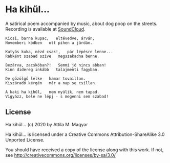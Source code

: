 Ha kihűl...
===========

A satirical poem accompanied by music, about dog poop on the streets. Recording
is available at [SoundCloud][sc].

  [sc]: https://soundcloud.com/athoshun/ha-kihul

    Kicsi, barna kupac,   eltévedve, árván,
    Novemberi ködben   ott pihen a járdán.

    Kutyás kuka, nézd csak!,   pár lépésre lenne...
    Rabként szabad szíve   megszakadna benne.

    Bezárva, zacskóban?!   Semmi jó nincs abban!
    Kinn didereg inkább   talajmenti fagyban.

    De gőzölgő lelke   hamar tovaillan.
    Kiszáradó kérgén   már a nap se csillan.

    A kaki ha kihűl,   nem nyúlik, nem tapad.
    Vigyázz, bele ne lépj - s megenni sem szabad!

License
-------

Ha kihűl... (c) 2020 by Attila M. Magyar

Ha kihűl... is licensed under a Creative Commons Attribution-ShareAlike 3.0
Unported License.

You should have received a copy of the license along with this
work. If not, see http://creativecommons.org/licenses/by-sa/3.0/
